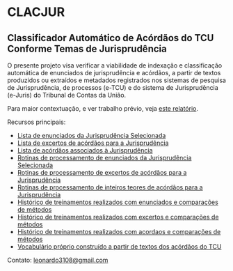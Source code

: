 # CLACJUR

## Classificador Automático de Acórdãos do TCU Conforme Temas de Jurisprudência

O presente projeto visa verificar a viabilidade de indexação e classificação automática de enunciados de jurisprudência e acórdãos, a partir de textos produzidos ou extraídos e metadados registrados nos sistemas de pesquisa de Jurisprudência, de processos (e-TCU) e do sistema de Jurisprudência (e-Juris) do Tribunal de Contas da União.

Para maior contextuação, e ver trabalho prévio, veja [este relatório](Redes%20Shallow%20-%20Relatório.pdf).

Recursos principais:
* [Lista de enunciados da Jurisprudência Selecionada](dados/jurisprudencia_selecionada_enunciados.csv)
* [Lista de excertos de acórdãos para a Jurisprudência](dados/jurisprudencia_selecionada_excertos.zip)
* [Lista de acórdãos associados à Jurisprudência](dados/acordaos_selecionada.zip)
* [Rotinas de processamento de enunciados da Jurisprudência Selecionada](enunciados)
* [Rotinas de processamento de excertos de acórdãos para a Jurisprudência](excertos)
* [Rotinas de processamento de inteiros teores de acórdãos para a Jurisprudência](acordaos)
* [Histórico de treinamentos realizados com enunciados e comparações de métodos](enunciados/Registro-Treinamentos-Enunciados.xlsx)
* [Histórico de treinamentos realizados com excertos e comparações de métodos](excertos/Registro-Treinamentos-Excertos.xlsx)
* [Histórico de treinamentos realizados com acordaos e comparações de métodos](excertos/Registro-Treinamentos-Acordaos.xlsx)
* [Vocabulário próprio construído a partir de textos dos acórdãos do TCU](vocabularios) 



Contato: leonardo3108@gmail.com

